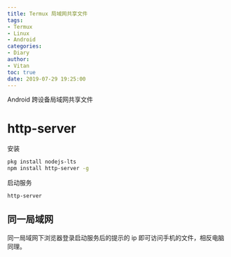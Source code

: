 ```yaml
---
title: Termux 局域网共享文件
tags:
- Termux
- Linux
- Android
categories:
- Diary
author:
- Vitan
toc: true
date: 2019-07-29 19:25:00
---
```

Android 跨设备局域网共享文件
<!--more-->
# http-server
安装
```bash
pkg install nodejs-lts
npm install http-server -g
```

启动服务
```bash
http-server
```

## 同一局域网
同一局域网下浏览器登录启动服务后的提示的 ip 即可访问手机的文件，相反电脑同理。
